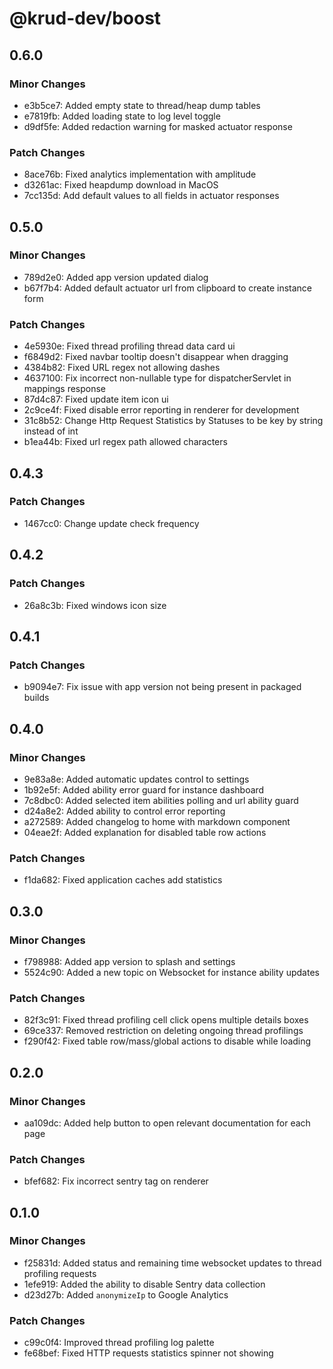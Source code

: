 # @krud-dev/boost

## 0.6.0

### Minor Changes

- e3b5ce7: Added empty state to thread/heap dump tables
- e7819fb: Added loading state to log level toggle
- d9df5fe: Added redaction warning for masked actuator response

### Patch Changes

- 8ace76b: Fixed analytics implementation with amplitude
- d3261ac: Fixed heapdump download in MacOS
- 7cc135d: Add default values to all fields in actuator responses

## 0.5.0

### Minor Changes

- 789d2e0: Added app version updated dialog
- b67f7b4: Added default actuator url from clipboard to create instance form

### Patch Changes

- 4e5930e: Fixed thread profiling thread data card ui
- f6849d2: Fixed navbar tooltip doesn't disappear when dragging
- 4384b82: Fixed URL regex not allowing dashes
- 4637100: Fix incorrect non-nullable type for dispatcherServlet in mappings response
- 87d4c87: Fixed update item icon ui
- 2c9ce4f: Fixed disable error reporting in renderer for development
- 31c8b52: Change Http Request Statistics by Statuses to be key by string instead of int
- b1ea44b: Fixed url regex path allowed characters

## 0.4.3

### Patch Changes

- 1467cc0: Change update check frequency

## 0.4.2

### Patch Changes

- 26a8c3b: Fixed windows icon size

## 0.4.1

### Patch Changes

- b9094e7: Fix issue with app version not being present in packaged builds

## 0.4.0

### Minor Changes

- 9e83a8e: Added automatic updates control to settings
- 1b92e5f: Added ability error guard for instance dashboard
- 7c8dbc0: Added selected item abilities polling and url ability guard
- d24a8e2: Added ability to control error reporting
- a272589: Added changelog to home with markdown component
- 04eae2f: Added explanation for disabled table row actions

### Patch Changes

- f1da682: Fixed application caches add statistics

## 0.3.0

### Minor Changes

- f798988: Added app version to splash and settings
- 5524c90: Added a new topic on Websocket for instance ability updates

### Patch Changes

- 82f3c91: Fixed thread profiling cell click opens multiple details boxes
- 69ce337: Removed restriction on deleting ongoing thread profilings
- f290f42: Fixed table row/mass/global actions to disable while loading

## 0.2.0

### Minor Changes

- aa109dc: Added help button to open relevant documentation for each page

### Patch Changes

- bfef682: Fix incorrect sentry tag on renderer

## 0.1.0

### Minor Changes

- f25831d: Added status and remaining time websocket updates to thread profiling requests
- 1efe919: Added the ability to disable Sentry data collection
- d23d27b: Added `anonymizeIp` to Google Analytics

### Patch Changes

- c99c0f4: Improved thread profiling log palette
- fe68bef: Fixed HTTP requests statistics spinner not showing
